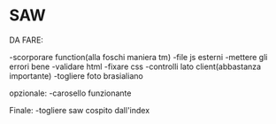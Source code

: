 # SAW
DA FARE:

-scorporare function(alla foschi maniera tm)
-file js esterni
-mettere gli errori bene
-validare html
-fixare css
-controlli lato client(abbastanza importante)
-togliere foto brasialiano

opzionale:
-carosello funzionante



Finale:
-togliere saw cospito dall'index

